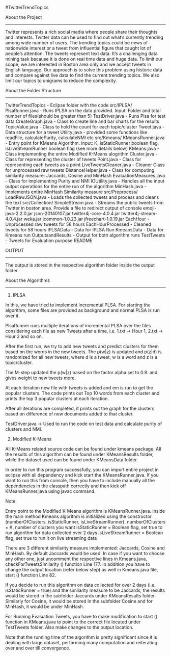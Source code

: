 #TwitterTrendTopics

About the Project
**************************************************************************************************************

Twitter represents a rich social media where people share their thoughts and interests. Twitter data can be used to find out what’s currently trending among wide number of users. The trending topics could be news of nationwide interest or a tweet from influential figure that caught lot of people’s attention. The tweets represent text data. It’s a challenging data mining task because it is done on real time data and huge data. To limit our scope, we are interested in Boston area only and we accept tweets in English language. Our approach is to solve this problem using historic data and compare against live data to find the current trending topics. We also limit our topics to unigrams to reduce the complexity. 

About the Folder Structure
**************************************************************************************************************

TwitterTrendTopics - Eclipse folder with the code
	src/IPLSA/
		PlsaRunner.java - Runs IPLSA on the data provided. Input: Folder and total number of files(should be greater than 5)
		TestDriver.java - Runs Plsa for test data
		CreateGraph.java - Class to create line and bar charts for the results
		TopicValue.java - Class to hold the count for each topic/cluster
		Tweet.java - Data structure for a tweet
		Utility.java - provided some functions like readFile, calculatePurity, calculateNMI etc
	src/Kmeans/
		KMeansRunner.java - Entry point for KMeans Algorithm. Input: K, isStaticRunner boolean flag, isLiveStreamRunner boolean flag (see more details below)
		KMeans.java - Class implementing the entire Modified K-Means alogrithm 
		Cluster.java - Class for representing the cluster of tweets
		Point.java - Class for representing each tweets as a point
		LiveTweetsCleaner.java - Cleaner Class for unprocessed raw tweets
		DistanceHelper.java - Class for computing similarity measure: Jaccards, Cosine and MinHash
		EvaluationMeasures.java - Class for implementing Purity and NMI
		IOUtility.java - Handles all the input output operations for the entire run of the algorithm
		MinHash.java - Implements entire MinHash Similarity measure
	src/Preprocess/
		LoadRawJSON.java - Loads the collected tweets and process and cleans the text
	src/Collection/
		SimpleStream.java - Streams the public tweets from Twitter in boston area. Provide a file to redirect output of console
	emoji-java-2.2.0.jar
	json-20140107.jar
	twitter4j-core-4.0.4.jar
	twitter4j-stream-4.0.4.jar
	weka.jar
	jcommon-1.0.23.jar
	jfreechart-1.0.19.jar
	EachHour - Unprocessed raw tweets for 58 hours
	EachHourProcessed - Cleaned tweets for 58 hours
	IPLSAData - Data for IPLSA Run
	KmeansData - Data for Kmeans run
	OutputsandResults - Output for both algorithm runs
	TestTweets - Tweets for Evaluation purpose
README

OUTPUT
**************************************************************************************************************

The output is stored in the respective algorithm folder inside the output folder.

About the Algorithms
**************************************************************************************************************

1) IPLSA

In this, we have tried to implement Incremental PLSA. For starting the algorithm, some files are provided as background and normal PLSA is run over it.

PlsaRunner runs multiple iterations of incremental PLSA over the files considering each file as new Tweets after a time, i.e. 1.txt -> Hour 1, 2.txt -> Hour 2 and so on.

After the first run, we try to add new tweets and predict clusters for them based on the words in the new tweets. The p(w|z) is updated and p(z|d) is randomized for all new tweets, where d is a tweet, w is a word and z is a topic/cluster.

The M-step updated the p(w|z) based on the factor alpha set to 0.8. and gives weight to new tweets more.

At each iteration new file with tweets is added and em is run to get the popular clusters. The code prints out Top 10 words from each cluster and prints the top 3 popular clusters at each iteration.

After all iterations are completed, it prints out the graph for the clusters based on difference of new documents added to that cluster.


TestDriver.java -> Used to run the code on test data and calculate purity of clusters and NMI.

2)  Modified K-Means

All K-Means related source code can be found under kmeans package. All the results of this algorithm can be found under KMeansResults folder, while the dataset used can be found under KMeansData folder.

In order to run this program successfully, you can import entire project in eclipse with all dependency and kick start the KMeansRunner.java. If you want to run this from console, then you have to include manually all the dependencies in the classpath correctly and then kick off KMeansRunner.java using javac command. 

Note:

Entry point to the Modified K-Means algorithm is KMeansRunner.java. 
  Inside the main method Kmeans algorithm is initialized using the constructor (numberOfClusters, isStaticRunner, isLiveStreamRunner).
		numberOfClusters = K, number of clusters you want
		isStaticRunner = Boolean flag, set true to run algorithm for data collected over 2 days
		isLiveStreamRunner = Boolean flag, set true to run it on live streaming data
 
There are 3 different similarity measure implemented: Jaccards, Cosine and MinHash. By default Jaccards would be used. In case if you want to choose any other one, just uncomment the respective lines in Kmeans.java, checkForTweetsSimilarity () function Line 177. In addition you have to change the output location (refer below step) as well in Kmeans.java file, start () function Line 82.
 
If you decide to run this algorithm on data collected for over 2 days (i.e. isStaticRunner = true) and the similarity measure to be Jaccards, the results would be stored in the subfolder Jaccards under KMeansResults folder. Similarly for Cosine, it would be stored in the subfolder Cosine and for MinHash, it would be under MinHash.
 
For Running Evaluation Tweets, you have to make modification to start () function in KMeans.java to point to the correct file located under TestTweets folder. Also make changes to the output location.

Note that the running time of the algorithm is pretty significant since it is dealing with large dataset, performing many computation and reiterating over and over till convergence.
